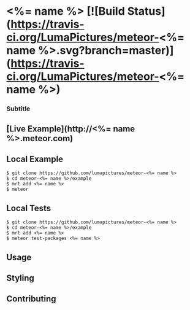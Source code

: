 # <%= name %> [![Build Status](https://travis-ci.org/LumaPictures/meteor-<%= name %>.svg?branch=master)](https://travis-ci.org/LumaPictures/meteor-<%= name %>)
### Subtitle

## [Live Example](http://<%= name %>.meteor.com)

## Local Example
```
$ git clone https://github.com/lumapictures/meteor-<%= name %>
$ cd meteor-<%= name %>/example
$ mrt add <%= name %>
$ meteor
```

## Local Tests
```
$ git clone https://github.com/lumapictures/meteor-<%= name %>
$ cd meteor-<%= name %>/example
$ mrt add <%= name %>
$ meteor test-packages <%= name %>
```

## Usage

## Styling

## Contributing